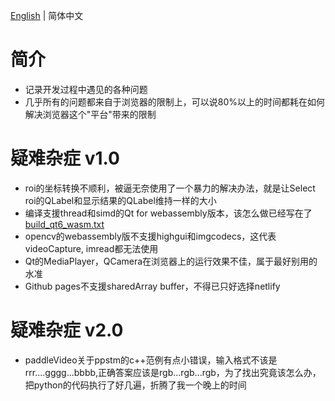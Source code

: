 [English](./trouble_records.md) | 简体中文

# 简介

- 记录开发过程中遇见的各种问题
- 几乎所有的问题都来自于浏览器的限制上，可以说80%以上的时间都耗在如何解决浏览器这个"平台"带来的限制

# 疑难杂症 v1.0

- roi的坐标转换不顺利，被逼无奈使用了一个暴力的解决办法，就是让Select roi的QLabel和显示结果的QLabel维持一样的大小
- 编译支援thread和simd的Qt for webassembly版本，该怎么做已经写在了[build_qt6_wasm.txt](../readme/build_qt6_wasm.txt)
- opencv的webassembly版不支援highgui和imgcodecs，这代表videoCapture, imread都无法使用
- Qt的MediaPlayer，QCamera在浏览器上的运行效果不佳，属于最好别用的水准
- Github pages不支援sharedArray buffer，不得已只好选择netlify

# 疑难杂症 v2.0

- paddleVideo关于ppstm的c++范例有点小错误，输入格式不该是rrr....gggg...bbbb,正确答案应该是rgb...rgb...rgb，为了找出究竟该怎么办，把python的代码执行了好几遍，折腾了我一个晚上的时间

